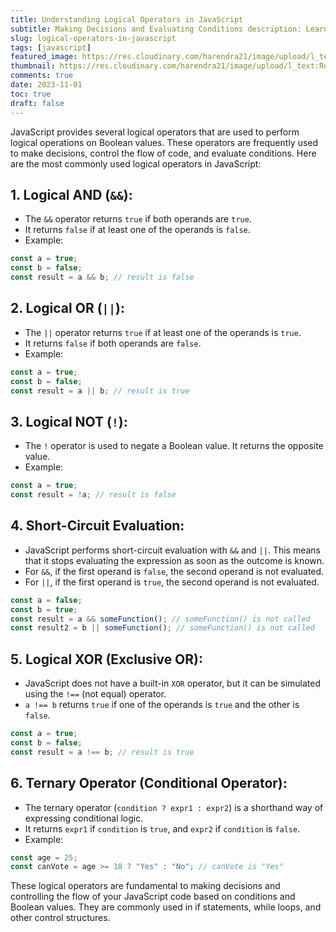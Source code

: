 ```yaml
---
title: Understanding Logical Operators in JavaScript
subtitle: Making Decisions and Evaluating Conditions description: Learn about the key logical operators in JavaScript, including AND, OR, NOT, XOR, short-circuit evaluation, and the ternary operator.
slug: logical-operators-in-javascript
tags: [javascript]
featured_image: https://res.cloudinary.com/harendra21/image/upload/l_text:Roboto_50_bold:Logical%20Operators%20in%20JavaScript,co_rgb:fff/javascriptwithexample/bg6.png
thumbnail: https://res.cloudinary.com/harendra21/image/upload/l_text:Roboto_50_bold:Logical%20Operators%20in%20JavaScript,co_rgb:fff/javascriptwithexample/bg6.png
comments: true
date: 2023-11-01
toc: true
draft: false
---
```



JavaScript provides several logical operators that are used to perform logical operations on Boolean values. These operators are frequently used to make decisions, control the flow of code, and evaluate conditions. Here are the most commonly used logical operators in JavaScript:

## 1. **Logical AND (`&&`)**:
   - The `&&` operator returns `true` if both operands are `true`.
   - It returns `false` if at least one of the operands is `false`.
   - Example:

   ```javascript
   const a = true;
   const b = false;
   const result = a && b; // result is false
   ```

## 2. **Logical OR (`||`)**:
   - The `||` operator returns `true` if at least one of the operands is `true`.
   - It returns `false` if both operands are `false`.
   - Example:

   ```javascript
   const a = true;
   const b = false;
   const result = a || b; // result is true
   ```

## 3. **Logical NOT (`!`)**:
   - The `!` operator is used to negate a Boolean value. It returns the opposite value.
   - Example:

   ```javascript
   const a = true;
   const result = !a; // result is false
   ```

## 4. **Short-Circuit Evaluation**:
   - JavaScript performs short-circuit evaluation with `&&` and `||`. This means that it stops evaluating the expression as soon as the outcome is known.
   - For `&&`, if the first operand is `false`, the second operand is not evaluated.
   - For `||`, if the first operand is `true`, the second operand is not evaluated.

   ```javascript
   const a = false;
   const b = true;
   const result = a && someFunction(); // someFunction() is not called
   const result2 = b || someFunction(); // someFunction() is not called
   ```

## 5. **Logical XOR (Exclusive OR)**:
   - JavaScript does not have a built-in `XOR` operator, but it can be simulated using the `!==` (not equal) operator.
   - `a !== b` returns `true` if one of the operands is `true` and the other is `false`.

   ```javascript
   const a = true;
   const b = false;
   const result = a !== b; // result is true
   ```

## 6. **Ternary Operator (Conditional Operator)**:
   - The ternary operator (`condition ? expr1 : expr2`) is a shorthand way of expressing conditional logic.
   - It returns `expr1` if `condition` is `true`, and `expr2` if `condition` is `false`.
   - Example:

   ```javascript
   const age = 25;
   const canVote = age >= 18 ? "Yes" : "No"; // canVote is "Yes"
   ```

These logical operators are fundamental to making decisions and controlling the flow of your JavaScript code based on conditions and Boolean values. They are commonly used in if statements, while loops, and other control structures.